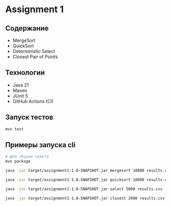 # Assignment 1

## Содержание
- MergeSort
- QuickSort
- Deterministic Select
- Closest Pair of Points

## Технологии
- Java 21
- Maven
- JUnit 5
- GitHub Actions (CI)

## Запуск тестов
```bash
mvn test
```

## Примеры запуска cli
```bash
# Для сборки пакета
mvn package
```

```bash
java -jar target/assignment1-1.0-SNAPSHOT.jar mergesort 10000 results.csv
```

```bash
java -jar target/assignment1-1.0-SNAPSHOT.jar quicksort 10000 results.csv
```

```bash
java -jar target/assignment1-1.0-SNAPSHOT.jar select 5000 results.csv
```

```bash
java -jar target/assignment1-1.0-SNAPSHOT.jar closest 2000 results.csv
```